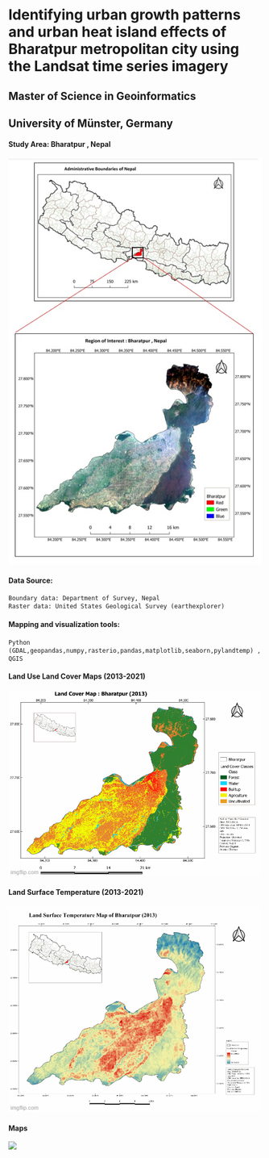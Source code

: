 # Identifying urban growth patterns and urban heat island effects of Bharatpur metropolitan city using the Landsat time series imagery

## Master of Science in Geoinformatics 
## University of Münster, Germany

#### Study Area: Bharatpur , Nepal
![alt text](https://github.com/shiwakotisurendra/Master-thesis-Surendra/blob/master/aoi.jpg)

#### Data Source: 
````
Boundary data: Department of Survey, Nepal
Raster data: United States Geological Survey (earthexplorer)
````
#### Mapping and visualization tools: 
````
Python (GDAL,geopandas,numpy,rasterio,pandas,matplotlib,seaborn,pylandtemp) , QGIS
````
#### Land Use Land Cover Maps (2013-2021)
![alt text](https://github.com/shiwakotisurendra/Master-thesis-Surendra/blob/master/lulc.gif)

#### Land Surface Temperature (2013-2021)
<div>
  <img src='https://github.com/shiwakotisurendra/Master-thesis-Surendra/blob/master/LSTT.gif' style={position: 'center'}>
</div>


#### Maps 
<div>
  <img src='https://github.com/shiwakotisurendra/Master-thesis-Surendra/blob/master/thesis-1.gif'>
</div>
